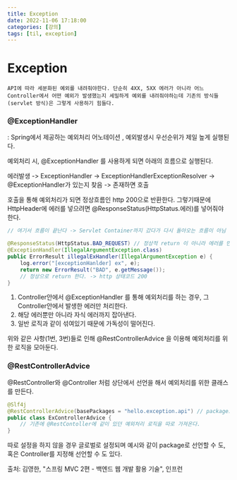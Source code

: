 ```yaml
---
title: Exception
date: 2022-11-06 17:18:00
categories: [강의]
tags: [til, exception]  
---
```


# Exception
	API에 따라 세분화된 예외를 내려줘야한다. 단순히 4XX, 5XX 에러가 아니라 어느 Controller에서 어떤 예외가 발생했는지 세밀하게 예외를 내려줘야하는데 기존의 방식들(servlet 방식)은 그렇게 사용하기 힘들다.

### @ExceptionHandler 
: Spring에서 제공하는 예외처리 어노테이션 , 예외발생시 우선순위가 제일 높게 실행된다.

예외처리 시, @ExceptionHandler 를 사용하게 되면 아래의 흐름으로 실행된다.

에러발생 -> ExceptionHandler -> ExceptionHandlerExceptionResolver -> @ExceptionHandler가 있는지 찾음 -> 존재하면 호출

호출을 통해 예외처리가 되면 정상흐름인 http 200으로 반환한다.
그렇기때문에 HttpHeader에 에러를 넣으려면 @ResponseStatus(HttpStatus.에러)를 넣어줘야 한다.

```java
// 여기서 흐름이 끝난다 -> Servlet Container까지 갔다가 다시 돌아오는 흐름이 아님

@ResponseStatus(HttpStatus.BAD_REQUEST) // 정상적 return 이 아니라 에러를 만들고 싶으면 붙인다.
@ExceptionHandler(IllegalArgumentException.class)
public ErrorResult illegalExHandler(IllegalArgumentException e) {
	log.error("[exceptionHanlder] ex", e);
	return new ErrorResult("BAD", e.getMessage()); 
	// 정상으로 return 한다. -> http 상태코드 200
}
```

1) Controller안에서 @ExceptionHandler 를 통해 예외처리를 하는 경우, 그 Controller안에서 발생한 에러만 처리한다.
2) 해당 에러뿐만 아니라 자식 에러까지 잡아낸다.
3) 일반 로직과 같이 섞여있기 때문에 가독성이 떨어진다.

위와 같은 사항(1번, 3번)들로 인해 @RestControllerAdvice 을 이용해 예외처리를 위한 로직을 모아둔다.

### @RestControllerAdvice
@RestController와 @Controller 처럼 상단에서 선언을 해서 예외처리를 위한 클래스를 만든다.

```java
@Slf4j
@RestControllerAdvice(basePackages = "hello.exception.api") // package로 대상 지정
public class ExControllerAdvice {
	// 기존에 @RestContoller에 같이 있던 예외처리 로직을 따로 가져온다.
}
```

따로 설정을 하지 않을 경우 글로벌로 설정되며 예시와 같이 package로 선언할 수 도, 혹은 Controller를 지정해 선언할 수 도 있다.


출처: 김영한, "스프링 MVC 2편 - 백엔드 웹 개발 활용 기술", 인프런